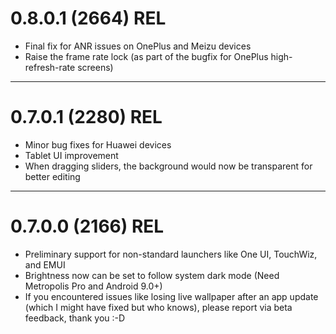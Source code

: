 # 0.8.0.1 (2664) REL

- Final fix for ANR issues on OnePlus and Meizu devices
- Raise the frame rate lock (as part of the bugfix for OnePlus high-refresh-rate screens)

---

# 0.7.0.1 (2280) REL

- Minor bug fixes for Huawei devices
- Tablet UI improvement
- When dragging sliders, the background would now be transparent for better editing

---

# 0.7.0.0 (2166) REL

- Preliminary support for non-standard launchers like One UI, TouchWiz, and EMUI
- Brightness now can be set to follow system dark mode (Need Metropolis Pro and Android 9.0+)
- If you encountered issues like losing live wallpaper after an app update (which I might have fixed but who knows), please report via beta feedback, thank you :-D